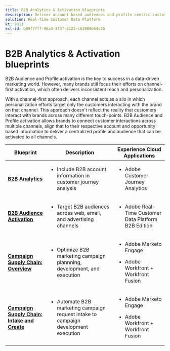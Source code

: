 ```yaml
---
title: B2B Analytics & Activation blueprints
description: Deliver account based audiences and profile centric customer experiences with Real-Time Customer Data Platform.
solution: Real-Time Customer Data Platform
kt: 9311
exl-id: b89f77f7-96a4-4f3f-8123-c62989b64c2b
---
```

# B2B Analytics & Activation blueprints

B2B Audience and Profile activation is the key to success in a data-driven marketing world. However, many brands still focus their efforts on channel-first activation, which often delivers inconsistent reach and personalization.

With a channel-first approach, each channel acts as a silo in which personalization efforts target only the customers interacting with the brand on that channel. This approach doesn't reflect the reality that customers interact with brands across many different touch-points. B2B Audience and Profile activation allows brands to connect customer interactions across multiple channels, align that to their respective account and opportunity based information to deliver a centralized profile and audience that can be activated to all channels.

| Blueprint | Description| Experience Cloud Applications|
|---|---|---|
| **[B2B Analytics](https://experienceleague.adobe.com/docs/analytics-platform/using/cja-usecases/b2b.html)** | <ul><li>Include B2B account information in customer journey analysis</li></ul>|<ul><li>Adobe Customer Journey Analytics</li></ul>|
| **[B2B Audience Activation](b2bactivation.md)** | <ul><li>Target B2B audiences across web, email, and advertising channels</li></ul>|<ul><li>Adobe Real-Time Customer Data Platform B2B Edition</li></ul>|
| **[Campaign Supply Chain: Overview](/help/blueprints/b2b/campaign-supply-chain/overview.md)** | <ul><li>Optimize B2B marketing campaign plannning, development, and execution</li></ul>|<ul><li>Adobe Marketo Engage</li></ul><ul><li>Adobe Workfront + Workfront Fusion</li></ul>|
| **[Campaign Supply Chain: Intake and Create](/help/blueprints/b2b/campaign-supply-chain/intake-and-create.md)** | <ul><li>Automate B2B marketing campaign request intake to campaign development execution</li></ul>|<ul><li>Adobe Marketo Engage</li></ul><ul><li>Adobe Workfront + Workfront Fusion</li></ul>|
